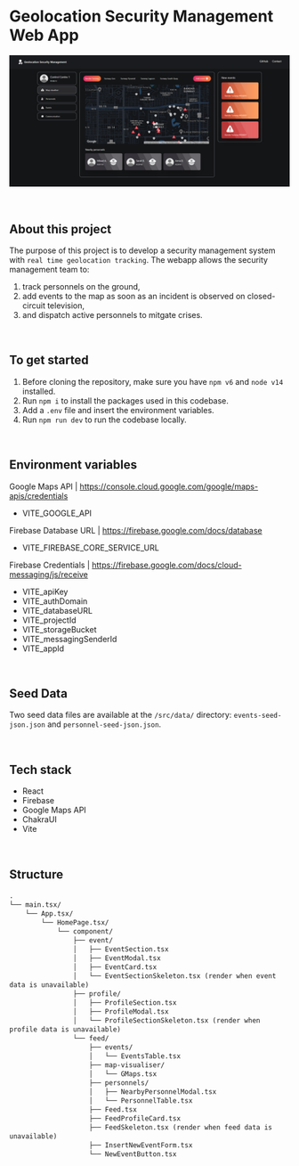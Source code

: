 # Geolocation Security Management Web App

![web_app](https://raw.githubusercontent.com/thatjosh/z-public-images/main/webapp_image.png)

<br>

## About this project

The purpose of this project is to develop a security management system with `real time geolocation tracking`. The webapp allows the security management team to:

1. track personnels on the ground,
2. add events to the map as soon as an incident is observed on closed-circuit television,
3. and dispatch active personnels to mitgate crises.

<br>

## To get started

1. Before cloning the repository, make sure you have `npm v6` and `node v14` installed.
2. Run `npm i` to install the packages used in this codebase.
3. Add a `.env` file and insert the environment variables.
4. Run `npm run dev` to run the codebase locally.

<br>

## Environment variables

Google Maps API
| https://console.cloud.google.com/google/maps-apis/credentials

- VITE_GOOGLE_API

Firebase Database URL
| https://firebase.google.com/docs/database

- VITE_FIREBASE_CORE_SERVICE_URL

Firebase Credentials | https://firebase.google.com/docs/cloud-messaging/js/receive

- VITE_apiKey
- VITE_authDomain
- VITE_databaseURL
- VITE_projectId
- VITE_storageBucket
- VITE_messagingSenderId
- VITE_appId

<br>

## Seed Data

Two seed data files are available at the `/src/data/` directory: `events-seed-json.json` and `personnel-seed-json.json`.

<br>

## Tech stack

- React
- Firebase
- Google Maps API
- ChakraUI
- Vite

<br>

## Structure

```
.
└── main.tsx/
    └── App.tsx/
        └── HomePage.tsx/
            └── component/
                ├── event/
                │   ├── EventSection.tsx
                │   ├── EventModal.tsx
                │   ├── EventCard.tsx
                │   └── EventSectionSkeleton.tsx (render when event data is unavailable)
                ├── profile/
                │   ├── ProfileSection.tsx
                │   ├── ProfileModal.tsx
                │   └── ProfileSectionSkeleton.tsx (render when profile data is unavailable)
                └── feed/
                    ├── events/
                    │   └── EventsTable.tsx
                    ├── map-visualiser/
                    │   └── GMaps.tsx
                    ├── personnels/
                    │   ├── NearbyPersonnelModal.tsx
                    │   └── PersonnelTable.tsx
                    ├── Feed.tsx
                    ├── FeedProfileCard.tsx
                    ├── FeedSkeleton.tsx (render when feed data is unavailable)
                    ├── InsertNewEventForm.tsx
                    └── NewEventButton.tsx
```
